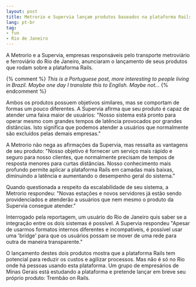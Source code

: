 ```yaml
---
layout: post
title: Metrorio e Supervia lançam produtos baseados na plataforma Rails
lang: pt-br
tag:
- fun
- Rio de Janeiro
---
```


A Metrorio e a Supervia, empresas responsáveis pelo transporte metroviário e ferroviário do Rio de Janeiro, anunciaram o lançamento de seus produtos que rodam sobre a plataforma Rails.


{% comment %} _This is a Portuguese post, more interesting to people living in Brazil. Maybe one day I translate this to English. Maybe not..._ {% endcomment %}

Ambos os produtos possuem objetivos similares, mas se comportam de formas um pouco diferentes. A Supervia afirma que seu produto é capaz de atender uma faixa maior de usuários: "Nosso sistema está pronto para operar mesmo com grandes tempos de latência provocados por grandes distâncias. Isto significa que podemos atender a usuários que normalmente são excluídos pelas demais empresas."

A Metrorio não nega as afirmações da Supervia, mas ressalta as vantagens de seu produto: "Nosso objetivo é fornecer um serviço mais rápido e seguro para nosso clientes, que normalmente precisam de tempos de resposta menores para curtas distâncias. Nosso conhecimento mais profundo permite aplicar a plataforma Rails em camadas mais baixas, diminuindo a latência e aumentando o desempenho geral do sistema."

Quando questionada a respeito da escalabilidade de seu sistema, a Metrorio respondeu: "Novas estações e novos servidores já estão sendo providenciados e atenderão a usuários que nem mesmo o produto da Supervia consegue atender."

Interrogado pela reportagem, um usuário do Rio de Janeiro quis saber se a integração entre os dois sistemas é possível. A Supervia respondeu "Apesar de usarmos formatos internos diferentes e incompatíveis, é possível usar uma 'bridge' para que os usuários possam se mover de uma rede para outra de maneira transparente."

O lançamento destes dois produtos mostra que a plataforma Rails tem potencial para reduzir os custos e agilizar processos. Mas não é só no Rio onde há pessoas usando esta plataforma. Um grupo de empresários de Minas Gerais está estudando a plataforma e pretende lançar em breve seu próprio produto: Trembão on Rails.
